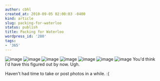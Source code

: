 ```yaml
---
author: cbhl
created_at: 2010-09-05 02:00:03 -0400
kind: article
slug: packing-for-waterloo
status: publish
title: Packing for Waterloo
wordpress_id: '280'
tags:
- '365'
---
```


![image](http://images.azuresky.ca/blog/wp-content/uploads/2010/09/wpid-IMG_20100905_001011.jpg)
![image](http://images.azuresky.ca/blog/wp-content/uploads/2010/09/wpid-IMG_20100905_001020.jpg)
![image](http://images.azuresky.ca/blog/wp-content/uploads/2010/09/wpid-IMG_20100905_001025.jpg)
![image](http://images.azuresky.ca/blog/wp-content/uploads/2010/09/wpid-IMG_20100905_001032.jpg)
![image](http://images.azuresky.ca/blog/wp-content/uploads/2010/09/wpid-IMG_20100905_001040.jpg)
![image](http://images.azuresky.ca/blog/wp-content/uploads/2010/09/wpid-IMG_20100905_001045.jpg)
![image](http://images.azuresky.ca/blog/wp-content/uploads/2010/09/wpid-IMG_20100905_001050.jpg)
You'd think I'd have this figured out by now. Ugh.

Haven't had time to take or post photos in a while. :(
